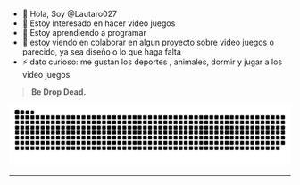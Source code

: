 - 👋 Hola, Soy @Lautaro027
- 👀 Estoy interesado en hacer video juegos
- 🌱 Estoy aprendiendo a programar
- 💞️ estoy viendo en colaborar en algun proyecto sobre video juegos o parecido, ya sea diseño o lo que haga falta 
- ⚡ dato curioso: me gustan los deportes , animales, dormir y jugar a los video juegos


> **Be Drop Dead.**

  <p align="center">
  <img src="https://github.com/DHANOLA/DHANOLA/raw/output/github-contribution-grid-snake.svg" alt="snake"></center>
</p>

---
<!---
Lautaro027/Lautaro027 is a ✨ special ✨ repository because its `README.md` (this file) appears on your GitHub profile.
You can click the Preview link to take a look at your changes.
--->
